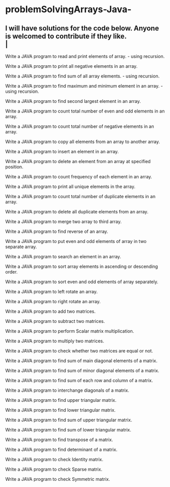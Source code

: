 # problemSolvingArrays-Java-

I will have solutions for the code below. Anyone is welcomed to contribute if they like.  
                                                                                          |
-------------------------------------------------------------------------------------------

Write a JAVA program to read and print elements of array. - using recursion.

Write a JAVA program to print all negative elements in an array.

Write a JAVA program to find sum of all array elements. - using recursion.

Write a JAVA program to find maximum and minimum element in an array. - using recursion.

Write a JAVA program to find second largest element in an array.

Write a JAVA program to count total number of even and odd elements in an array.

Write a JAVA program to count total number of negative elements in an array.

Write a JAVA program to copy all elements from an array to another array.

Write a JAVA program to insert an element in an array.

Write a JAVA program to delete an element from an array at specified position.

Write a JAVA program to count frequency of each element in an array.

Write a JAVA program to print all unique elements in the array.

Write a JAVA program to count total number of duplicate elements in an array.

Write a JAVA program to delete all duplicate elements from an array.

Write a JAVA program to merge two array to third array.

Write a JAVA program to find reverse of an array.

Write a JAVA program to put even and odd elements of array in two separate array.

Write a JAVA program to search an element in an array.

Write a JAVA program to sort array elements in ascending or descending order.

Write a JAVA program to sort even and odd elements of array separately.

Write a JAVA program to left rotate an array.

Write a JAVA program to right rotate an array.

Write a JAVA program to add two matrices.

Write a JAVA program to subtract two matrices.

Write a JAVA program to perform Scalar matrix multiplication.

Write a JAVA program to multiply two matrices.

Write a JAVA program to check whether two matrices are equal or not.

Write a JAVA program to find sum of main diagonal elements of a matrix.

Write a JAVA program to find sum of minor diagonal elements of a matrix.

Write a JAVA program to find sum of each row and column of a matrix.

Write a JAVA program to interchange diagonals of a matrix.

Write a JAVA program to find upper triangular matrix.

Write a JAVA program to find lower triangular matrix.

Write a JAVA program to find sum of upper triangular matrix.

Write a JAVA program to find sum of lower triangular matrix.

Write a JAVA program to find transpose of a matrix.

Write a JAVA program to find determinant of a matrix.

Write a JAVA program to check Identity matrix.

Write a JAVA program to check Sparse matrix.

Write a JAVA program to check Symmetric matrix.
